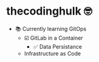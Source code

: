# thecodinghulk 🤓
-  📚 Currently learning GitOps
    - ☑️ GitLab in a Container
        - ✅ Data Persistance
    - Infrastructure as Code